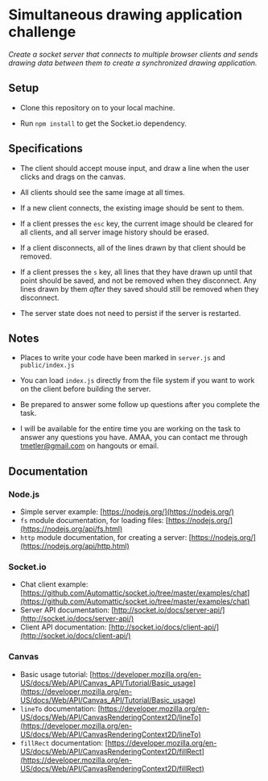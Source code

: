 # Simultaneous drawing application challenge

*Create a socket server that connects to multiple browser clients and sends drawing data between them to create a synchronized drawing application.*

## Setup

* Clone this repository on to your local machine.

* Run `npm install` to get the Socket.io dependency.

## Specifications

* The client should accept mouse input, and draw a line when the user clicks and drags on the canvas.

* All clients should see the same image at all times.

* If a new client connects, the existing image should be sent to them.

* If a client presses the `esc` key, the current image should be cleared for all clients, and all server image history should be erased.

* If a client disconnects, all of the lines drawn by that client should be removed.

* If a client presses the `s` key, all lines that they have drawn up until that point should be saved, and not be removed when they disconnect. Any lines drawn by them *after* they saved should still be removed when they disconnect.

* The server state does not need to persist if the server is restarted.

## Notes

* Places to write your code have been marked in `server.js` and `public/index.js`

* You can load `index.js` directly from the file system if you want to work on the client before building the server.

* Be prepared to answer some follow up questions after you complete the task.

* I will be available for the entire time you are working on the task to answer any questions you have. AMAA, you can contact me through tmetler@gmail.com on hangouts or email.

## Documentation

### Node.js
* Simple server example: [https://nodejs.org/](https://nodejs.org/)
* `fs` module documentation, for loading files: [https://nodejs.org/](https://nodejs.org/api/fs.html)
* `http` module documentation, for creating a server: [https://nodejs.org/](https://nodejs.org/api/http.html)

### Socket.io
* Chat client example: [https://github.com/Automattic/socket.io/tree/master/examples/chat](https://github.com/Automattic/socket.io/tree/master/examples/chat)
* Server API documentation: [http://socket.io/docs/server-api/](http://socket.io/docs/server-api/)
* Client API documentation: [http://socket.io/docs/client-api/](http://socket.io/docs/client-api/)

### Canvas
* Basic usage tutorial: [https://developer.mozilla.org/en-US/docs/Web/API/Canvas_API/Tutorial/Basic_usage](https://developer.mozilla.org/en-US/docs/Web/API/Canvas_API/Tutorial/Basic_usage)
* `lineTo` documentation: [https://developer.mozilla.org/en-US/docs/Web/API/CanvasRenderingContext2D/lineTo](https://developer.mozilla.org/en-US/docs/Web/API/CanvasRenderingContext2D/lineTo)
* `fillRect` documentation: [https://developer.mozilla.org/en-US/docs/Web/API/CanvasRenderingContext2D/fillRect](https://developer.mozilla.org/en-US/docs/Web/API/CanvasRenderingContext2D/fillRect)
